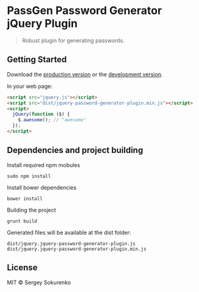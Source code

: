 # PassGen Password Generator jQuery Plugin

> Robust plugin for generating passwords.


## Getting Started

Download the [production version][min] or the [development version][max].

[min]: https://raw.githubusercontent.com/ssokurenko/jquery-jquery-password-generator-plugin/master/dist/jquery.jquery-password-generator-plugin.min.js
[max]: https://raw.githubusercontent.com/ssokurenko/jquery-jquery-password-generator-plugin/master/dist/jquery.jquery-password-generator-plugin.js

In your web page:

```html
<script src="jquery.js"></script>
<script src="dist/jquery-password-generator-plugin.min.js"></script>
<script>
  jQuery(function ($) {
    $.awesome(); // "awesome"
  });
</script>
```

## Dependencies and project building

Install required npm mobules

```
sudo npm install

```

Install bower dependencies

```
bower install
```

Building the project

```
grunt build
```

Generated files will be available at the dist folder:

```
dist/jquery.jquery-password-generator-plugin.js
dist/jquery.jquery-password-generator-plugin.min.js
```


## License

MIT © Sergey Sokurenko
